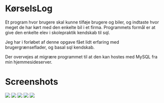 # KørselsLog
Et program hvor brugere skal kunne tilføje brugere og biler, og indtaste hvor meget de har kørt med den enkelte bil i et firma.
Programmets formål er at give den enkelte elev i skolepraktik kendskab til sql.

Jeg har i forløbet af denne opgave fået lidt erfaring med brugergrænseflader, og basal sql kendskab. 

Der overvejes at migrære programmet til at den kan hostes med MySQL fra min hjemmesideserver.

# Screenshots
![](https://user-images.githubusercontent.com/57397227/71899513-31c57d80-315c-11ea-8887-1004d229b493.PNG)
![](https://user-images.githubusercontent.com/57397227/71899514-31c57d80-315c-11ea-9909-461dfad747d7.PNG)
![](https://user-images.githubusercontent.com/57397227/71899515-31c57d80-315c-11ea-8310-967785a60747.PNG)
![](https://user-images.githubusercontent.com/57397227/71899516-325e1400-315c-11ea-94d0-11414763a9e8.PNG)
![](https://user-images.githubusercontent.com/57397227/71899517-325e1400-315c-11ea-8960-b11f48a45cb3.PNG)
